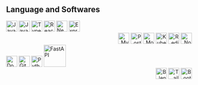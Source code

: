 <h2>Language and Softwares</h2>

<div align="left">
  <img alt="Java" width="30px" src="https://cdn.jsdelivr.net/gh/devicons/devicon/icons/java/java-original.svg"/>
  <img alt="JavaScript" width="30px" src="https://cdn.jsdelivr.net/gh/devicons/devicon/icons/javascript/javascript-plain.svg"/>
  <img alt="TypeScript" width="30px" src="https://cdn.jsdelivr.net/gh/devicons/devicon/icons/typescript/typescript-plain.svg"/>
  <img alt="React" width="30px" src="https://cdn.jsdelivr.net/gh/devicons/devicon/icons/react/react-original.svg"/>
  <img alt="Next.js" width="30px" src="https://cdn.jsdelivr.net/gh/devicons/devicon/icons/nextjs/nextjs-original.svg"/>
  <img alt="Express" width="30px" src="https://cdn.jsdelivr.net/gh/devicons/devicon/icons/express/express-original.svg"/>
</div>
<div align="right">
  <img alt="MySQL" width="30px" src="https://cdn.jsdelivr.net/gh/devicons/devicon/icons/mysql/mysql-original.svg"/>
  <img alt="PostgreSQL" width="30px" src="https://cdn.jsdelivr.net/gh/devicons/devicon/icons/postgresql/postgresql-original.svg"/>
  <img alt="MongoDB" width="30px" src="https://cdn.jsdelivr.net/gh/devicons/devicon/icons/mongodb/mongodb-original.svg"/>
  <img alt="Kubernetes" width="30px" src="https://cdn.jsdelivr.net/gh/devicons/devicon/icons/kubernetes/kubernetes-plain.svg"/>
  <img alt="Redis" width="30px" src="https://cdn.jsdelivr.net/gh/devicons/devicon/icons/redis/redis-plain.svg"/>
  <img alt="Node.js" width="30px" src="https://cdn.jsdelivr.net/gh/devicons/devicon/icons/nodejs/nodejs-original.svg"/>
</div>
<div align="left">
  <img alt="Docker" width="30px" src="https://cdn.jsdelivr.net/gh/devicons/devicon/icons/docker/docker-original.svg"/>
  <img alt="Git" width="30px" src="https://cdn.jsdelivr.net/gh/devicons/devicon/icons/git/git-original.svg"/>
  <img alt="Python" width="30px" src="https://cdn.jsdelivr.net/gh/devicons/devicon/icons/python/python-plain.svg"/>
  <img alt="FastAPI" width="60px" src="https://fastapi.tiangolo.com/img/logo-margin/logo-teal.png"/>
</div>
<div align="right">
  <img alt="Blender" width="30px" src="https://cdn.jsdelivr.net/gh/devicons/devicon/icons/blender/blender-original.svg"/>
  <img alt="Tailwind CSS" width="30px" src="https://cdn.jsdelivr.net/gh/devicons/devicon/icons/tailwindcss/tailwindcss-original.svg"/>
  <img alt="Bootstrap" width="30px" src="https://cdn.jsdelivr.net/gh/devicons/devicon/icons/bootstrap/bootstrap-original.svg"/>
</div>
